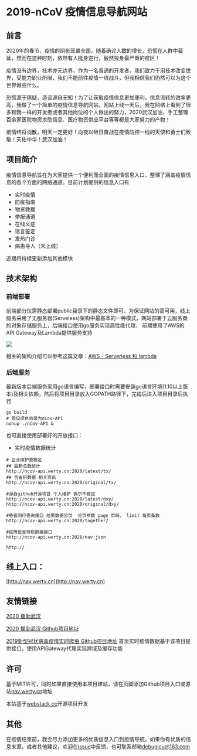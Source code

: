 # 2019-nCoV 疫情信息导航网站

## 前言

2020年的春节，疫情的阴影笼罩全国，随着确诊人数的增长，恐慌在人群中蔓延，然而在这种时刻，依然有人挺身逆行，毅然投身最严重的疫区！

疫情没有边界，技术亦无边界，作为一名普通的开发者，我们致力于用技术改变世界，受能力职业所限，我们不能前往疫情一线战斗，但我相信我们仍然可以为这个世界做些什么。

恐慌源于猜疑，造谣源自无知！为了让获取疫情信息更加便利，信息流转的效率更高，我做了一个简单的疫情信息导航网站，网站上线一天后，我在网络上看到了很多和我一样的开发者或者其他岗位的个人做出的努力，2020武汉加油、手工整理百余家医院物资求助信息、医疗物资供应平台等等都是大家努力的产物！

疫情终将消散，明天一定更好！向夜以继日奋战在疫情防控一线的天使和勇士们致敬！天佑中华！武汉加油！

<!--more-->

## 项目简介

疫情信息导航旨在为大家提供一个便利而全面的疫情信息入口，整理了涵盖疫情信息的各个方面的网络通道，目前计划提供的信息入口有

- 实时疫情
- 防疫指南
- 物资救援
- 举报通道
- 在线义症
- 谣言鉴定
- 发热门诊
- 病患寻人（未上线）

近期将持续更新添加其他模块


## 技术架构

### 前端部署
前端部分仅需静态部署public目录下的静态文件即可，为保证网站的高可用，线上服务采用了无服务器(Serveless)架构中最基本的一种模式，网站部署于云服务商的对象存储服务上，后端接口使用go服务实现高性能代理， 前期使用了AWS的API Gateway及Lambda提供服务支持

![](http://image.werty.cn/source_blog/20200127200841.png)

相关的架构介绍可以参考这篇文章：[AWS - Serverless 和 lambda](https://blog.51cto.com/beanxyz/2348953)

### 后端服务
最新版本后端服务采用go语言编写，部署接口时需要安装go语言环境(1.10以上版本)及相关依赖，然后将项目目录放入GOPATH路径下，完成后进入项目目录后执行
```shell script
go build 
# 假设项目目录为nCov-API
nohup ./nCov-API &
```
也可直接使用部署好的开放接口：
* 实时疫情数据统计
```
# 企业维护更稳定
## 最新总数统计
http://ncov-api.werty.cn:2020/latest/tx/  
## 含省份数据 相关资讯
http://ncov-api.werty.cn:2020/original/tx/  

#源自github开源项目 个人维护 偶尔不稳定
http://ncov-api.werty.cn:2020/latest/dxy/ 
http://ncov-api.werty.cn:2020/original/dxy/  

#患者同行查询接口 结果数据分页  分页参数 page 页码， limit 每页条数    
http://ncov-api.werty.cn:2020/together/  

#疫情信息导航数据接口 
http://ncov-api.werty.cn:2020/nav.json  

http://
```


### 

## 线上入口：

[http://nav.werty.cn](http://nav.werty.cn)

## 友情链接

[2020 援助武汉](https://wuhan2020.github.io/#)

[2020 援助武汉 Github项目地址](https://github.com/wuhan2020/wuhan2020)

[2019新型冠状病毒疫情实时爬虫 Github项目地址](https://github.com/BlankerL/DXY-2019-nCoV-Crawler) 首页实时疫情数据基于该项目提供接口，使用APIGateway代理实现跨域及缓存功能

## 许可

基于MIT许可，同时如果直接使用本项目建站，请在页脚添加Github项目入口或源站[nav.werty.cn](http://nav.werty.cn)地址

本站基于[webstack.cc](https://webstack.cc)开源项目开发

## 其他

在疫情结束前，我会尽力添加更多的优质信息入口到疫情导航，如果你有优质的信息来源，或者其他建议，欢迎在[issue](https://github.com/wertycn/nCoV/issues)中反馈，也可联系邮箱[debugicu@163.com](mailto:debugicu@163.com)